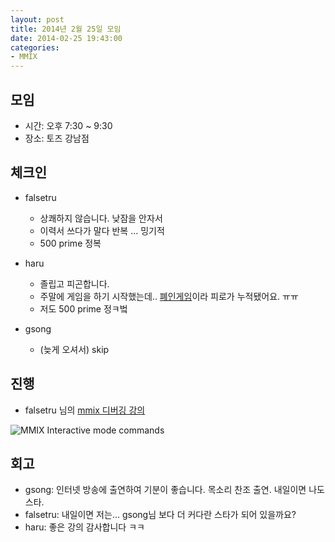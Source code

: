 ```yaml
---
layout: post
title: 2014년 2월 25일 모임
date: 2014-02-25 19:43:00
categories:
- MMIX
---
```


## 모임

* 시간: 오후 7:30 ~ 9:30
* 장소: 토즈 강남점

## 체크인

* falsetru
    * 상쾌하지 않습니다. 낮잠을 안자서
    * 이력서 쓰다가 말다 반복  ... 밍기적
    * 500 prime 정복

* haru
    * 졸립고 피곤합니다.
    * 주말에 게임을 하기 시작했는데.. [폐인게임](http://blog.naver.com/PostView.nhn?blogId=reiuji_0913&logNo=150172767217)이라 피로가 누적됐어요. ㅠㅠ
    * 저도 500 prime 정ㅋ벜

* gsong
    * (늦게 오셔서) skip

## 진행

* falsetru 님의 [mmix 디버깅 강의](https://www.youtube.com/watch?v=JwV293e54Bg)

![MMIX Interactive mode commands](http://i.imgur.com/LWYTuLC.jpg)

## 회고

* gsong: 인터넷 방송에 출연하여 기분이 좋습니다. 목소리 찬조 출연. 내일이면 나도 스타.
* falsetru: 내일이면 저는... gsong님 보다 더 커다란 스타가 되어 있을까요?
* haru: 좋은 강의 감사합니다 ㅋㅋ
